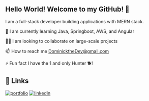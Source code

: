 ## Hello World! Welcome to my GitHub!  👋

I am a full-stack developer building applications with MERN stack.

📕 I am currently learning Java, Springboot, AWS, and Angular

👯‍♀️ I am looking to collaborate on large-scale projects

📫 How to reach me DominicktheDev@gmail.com

⚡️ Fun fact I have the 1 and only Hunter 🐕!



## 🔗 Links
[![portfolio](https://img.shields.io/badge/my_portfolio-000?style=for-the-badge&logo=ko-fi&logoColor=white)](https://dev-dominick.github.io/react-portfolio/)
[![linkedin](https://img.shields.io/badge/linkedin-0A66C2?style=for-the-badge&logo=linkedin&logoColor=white)](https://www.linkedin.com/in/dominick-albano/)

